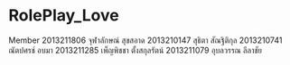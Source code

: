 # RolePlay_Love

Member
2013211806 จุฬาลักษณ์ สุขสอาด
2013210147 สุธิตา สัณฐิติกุล
2013210741 ณัตปศรช์ อบมา
2013211285 เพ็ญพิชชา ตั้งสกุลรัตน์
2013211079 อุบลวรรณ ลีลาชัย 
